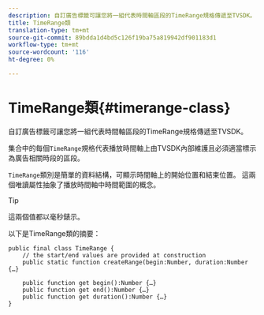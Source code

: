 ```yaml
---
description: 自訂廣告標籤可讓您將一組代表時間軸區段的TimeRange規格傳遞至TVSDK。
title: TimeRange類
translation-type: tm+mt
source-git-commit: 89bdda1d4bd5c126f19ba75a819942df901183d1
workflow-type: tm+mt
source-wordcount: '116'
ht-degree: 0%

---
```



# TimeRange類{#timerange-class}

自訂廣告標籤可讓您將一組代表時間軸區段的TimeRange規格傳遞至TVSDK。

<!--<a id="section_42EB6D62627A424ABA250E3246EFEFC3"></a>-->

集合中的每個`TimeRange`規格代表播放時間軸上由TVSDK內部維護且必須適當標示為廣告相關時段的區段。

`TimeRange`類別是簡單的資料結構，可顯示時間軸上的開始位置和結束位置。 這兩個唯讀屬性抽象了播放時間軸中時間範圍的概念。

>[!TIP]
>
>這兩個值都以毫秒錶示。

以下是TimeRange類的摘要：

```
public final class TimeRange {
    // the start/end values are provided at construction 
    public static function createRange(begin:Number, duration:Number {…}
 
    public function get begin():Number {…}
    public function get end():Number {…}
    public function get duration():Number {…}
}
```


